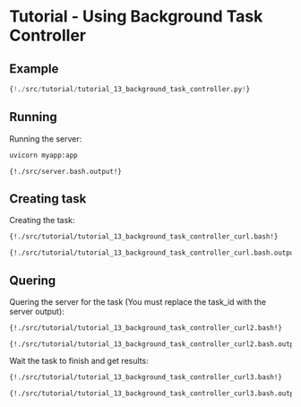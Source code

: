 # Tutorial - Using Background Task Controller

## Example

```python
{!./src/tutorial/tutorial_13_background_task_controller.py!}
```

## Running

Running the server:

```bash
uvicorn myapp:app
```

```
{!./src/server.bash.output!}
```

## Creating task

Creating the task:

```bash
{!./src/tutorial/tutorial_13_background_task_controller_curl.bash!}
```

```
{!./src/tutorial/tutorial_13_background_task_controller_curl.bash.output!}
```

## Quering

Quering the server for the task (You must replace the task_id with the server output):

```bash
{!./src/tutorial/tutorial_13_background_task_controller_curl2.bash!}
```

```
{!./src/tutorial/tutorial_13_background_task_controller_curl2.bash.output!}
```

Wait the task to finish and get results:


```bash
{!./src/tutorial/tutorial_13_background_task_controller_curl3.bash!}
```

```
{!./src/tutorial/tutorial_13_background_task_controller_curl3.bash.output!}
```
